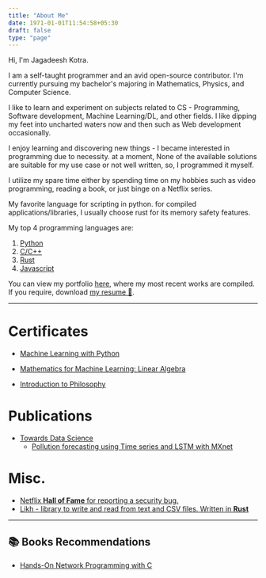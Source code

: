 ```yaml
---
title: "About Me"
date: 1971-01-01T11:54:58+05:30
draft: false
type: "page"
---
```


Hi, I'm Jagadeesh Kotra. 

I am a self-taught programmer and an avid open-source contributor. I'm currently pursuing my bachelor's majoring in Mathematics, Physics, and Computer Science.

I like to learn and experiment on subjects related to CS - Programming, Software development, Machine Learning/DL, and other fields. I like dipping my feet into uncharted waters now and then such as Web development occasionally.

I enjoy learning and discovering new things - I became interested in programming due to necessity. at a moment, None of the available solutions are suitable for my use case or not well written, so, I programmed it myself. 

I utilize my spare time either by spending time on my hobbies such as video programming, reading a book, or just binge on a Netflix series. 

My favorite language for scripting in python. for compiled applications/libraries, I usually choose rust for its memory safety features. 

My top 4 programming languages are: 
1. [Python](https://en.wikipedia.org/wiki/Python_(programming_language))
2. [C/C++](https://en.wikipedia.org/wiki/C%2B%2B)
3. [Rust](https://en.wikipedia.org/wiki/Rust_(programming_language)) 
4. [Javascript](https://en.wikipedia.org/wiki/JavaScript) 


You can view my portfolio [here](/portfolio/), where my most recent works are compiled. 
If you require, download [my resume 📄](resume.pdf).

---

# Certificates
* [Machine Learning with Python](https://www.coursera.org/account/accomplishments/verify/QDPTGAQSXZNM)

* [Mathematics for Machine Learning: Linear Algebra](https://www.coursera.org/account/accomplishments/certificate/E2FE7HNXWP8J)

* [Introduction to Philosophy](https://www.coursera.org/account/accomplishments/verify/Z84A8ANJX4JM)



# Publications

* [Towards Data Science](https://towardsdatascience.com/)
  * [Pollution forecasting using Time series and LSTM with MXnet](https://towardsdatascience.com/pollution-forecasting-using-time-series-and-lstm-with-mxnet-16fe9180ee1)


# Misc.
* [Netflix **Hall of Fame** for reporting a security bug.](https://bugcrowd.com/netflix/hall-of-fame)
* [Likh - library to write and read from text and CSV files. Written in **Rust**](https://crates.io/crates/likh)

---

## 📚 Books Recommendations

* [Hands-On Network Programming with C](https://www.packtpub.com/product/hands-on-network-programming-with-c/9781789349863)
